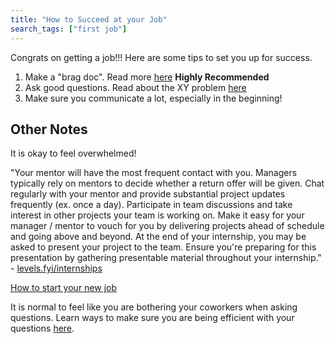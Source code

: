 ```yaml
---
title: "How to Succeed at your Job"
search_tags: ["first job"]
---
```


Congrats on getting a job!!! Here are some tips to set you up for success.

1. Make a "brag doc". Read more [here](https://jvns.ca/blog/brag-documents/) **Highly Recommended**
2. Ask good questions. Read about the XY problem [here](http://xyproblem.info/)
3. Make sure you communicate a lot, especially in the beginning!

## Other Notes

It is okay to feel overwhelmed!

"Your mentor will have the most frequent contact with you. Managers typically rely on mentors to decide whether a return offer will be given. Chat regularly with your mentor and provide substantial project updates frequently (ex. once a day). Participate in team discussions and take interest in other projects your team is working on. Make it easy for your manager / mentor to vouch for you by delivering projects ahead of schedule and going above and beyond. At the end of your internship, you may be asked to present your project to the team. Ensure you're preparing for this presentation by gathering presentable material throughout your internship." - [levels.fyi/internships](levels.fyi/internships)

[How to start your new job](https://web.archive.org/web/20181102101205/http://boz.com:80/articles/career-cold-start.html)

It is normal to feel like you are bothering your coworkers when asking questions. Learn ways to make sure you are being efficient with your questions [here](https://softskills.audio/2018/07/30/episode-118-asking-for-help-and-speaking-up/).
